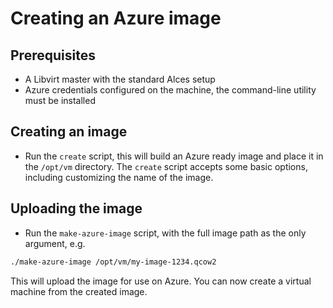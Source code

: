 # Creating an Azure image

## Prerequisites

* A Libvirt master with the standard Alces setup
* Azure credentials configured on the machine, the command-line utility must be installed

## Creating an image

* Run the `create` script, this will build an Azure ready image and place it in the `/opt/vm` directory. The `create` script accepts some basic options, including customizing the name of the image.

## Uploading the image

* Run the `make-azure-image` script, with the full image path as the only argument, e.g.

```bash
./make-azure-image /opt/vm/my-image-1234.qcow2
```

This will upload the image for use on Azure. You can now create a virtual machine from the created image.
